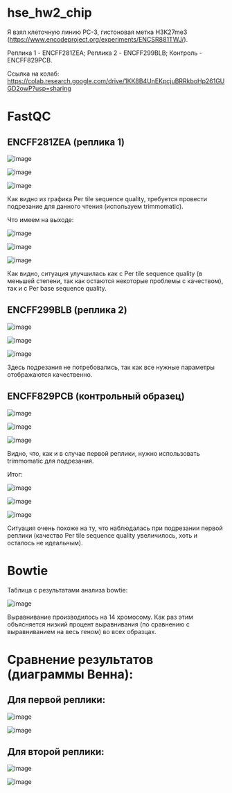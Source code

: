# hse_hw2_chip

Я взял клеточную линию PC-3, гистоновая метка H3K27me3 (https://www.encodeproject.org/experiments/ENCSR881TWJ/).

Реплика 1 - ENCFF281ZEA; Реплика 2 - ENCFF299BLB; Контроль - ENCFF829PCB.

Ссылка на колаб: https://colab.research.google.com/drive/1KK8B4UnEKpcjuBRRkboHp261GUGD2owP?usp=sharing

# FastQC

## ENCFF281ZEA (реплика 1)

![image](https://user-images.githubusercontent.com/93254228/156644494-a335b367-b5d8-489d-8e3d-1e8b96b7ea9e.png)

![image](https://user-images.githubusercontent.com/93254228/156644533-1f352d80-8aa4-476d-93c8-9f4c1119b759.png)

![image](https://user-images.githubusercontent.com/93254228/156644586-52012ee6-6cdc-423a-b0f4-96e733618d4d.png)
 
 Как видно из графика Per tile sequence quality, требуется провести подрезание для данного чтения (используем trimmomatic).
 
 Что имеем на выходе:
 
 ![image](https://user-images.githubusercontent.com/93254228/156645382-9edbf652-1b17-4696-9523-4df71ae52a47.png)

![image](https://user-images.githubusercontent.com/93254228/156645453-8f5670c1-e7a5-457f-8ae7-cb1e915885a9.png)

![image](https://user-images.githubusercontent.com/93254228/156645499-fb69938c-6d65-422e-a1d3-2d1e91186889.png)

Как видно, ситуация улучшилась как с Per tile sequence quality (в меньшей степени, так как остаются некоторые проблемы с качеством), так и с Per base sequence quality.

## ENCFF299BLB (реплика 2)

![image](https://user-images.githubusercontent.com/93254228/156645905-6507480a-1129-4545-b46f-926c9bb11d49.png)

![image](https://user-images.githubusercontent.com/93254228/156645962-607bbd27-311e-471b-b653-0eea8b632cff.png)

![image](https://user-images.githubusercontent.com/93254228/156646000-f50236e7-5ea7-4dd8-998d-97ab00518882.png)

Здесь подрезания не потребовались, так как все нужные параметры отображаются качественно.

## ENCFF829PCB (контрольный образец)

![image](https://user-images.githubusercontent.com/93254228/156647135-27d2e93c-2213-4d94-a9b1-49d593b627c9.png)

![image](https://user-images.githubusercontent.com/93254228/156647213-f780adf2-c0b8-4aaa-8a89-98f8cbd73b9a.png)

![image](https://user-images.githubusercontent.com/93254228/156647248-4db930fe-5740-40dc-8b5a-3da11c9f0d50.png)

Видно, что, как и в случае первой реплики, нужно использовать trimmomatic для подрезания.

Итог:

![image](https://user-images.githubusercontent.com/93254228/156647373-a77ea302-a42d-4f48-b807-3042d8b3f6a6.png)

![image](https://user-images.githubusercontent.com/93254228/156647399-d97a88d3-a646-4421-99d5-9bde19dcf7cf.png)

![image](https://user-images.githubusercontent.com/93254228/156647450-e41a3c70-44e3-410a-92a6-a7922216e00b.png)

Ситуация очень похоже на ту, что наблюдалась при подрезании первой реплики (качество Per tile sequence quality увеличилось, хоть и осталось не идеальным).

# Bowtie

Таблица с результатами анализа bowtie:

![image](https://user-images.githubusercontent.com/93254228/156658485-e71cdd08-38b9-4aef-bc81-731c4982a4d3.png)

Выравнивание производилось на 14 хромосому. Как раз этим объясняется низкий процент выравнивания (по сравнению с выравниванием на весь геном) во всех образцах.

# Сравнение результатов (диаграммы Венна):

## Для первой реплики:

![image](https://user-images.githubusercontent.com/93254228/156665427-b0cc6fa7-5790-486d-8abd-224c545987b7.png)

![image](https://user-images.githubusercontent.com/93254228/156665491-1042a102-ae36-4106-a32f-4219167b770b.png)

## Для второй реплики:

![image](https://user-images.githubusercontent.com/93254228/156665561-2b16fb81-00e7-4a48-9c43-00f84696f52c.png)

![image](https://user-images.githubusercontent.com/93254228/156665760-066dfeff-f739-4d00-8577-4b51098659eb.png)

